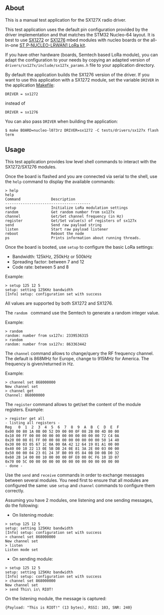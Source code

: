 ## About

This is a manual test application for the SX127X radio driver.

This test application uses the default pin configuration provided by the
driver implementation and that matches the STM32 Nucleo-64 layout.
It is best to use [SX1272](https://developer.mbed.org/components/SX1272MB2xAS/)
or [SX1276](https://developer.mbed.org/components/SX1276MB1xAS/) mbed modules
with nucleo boards or the all-in-one
[ST P-NUCLEO-LRWAN1 LoRa kit](http://www.st.com/en/evaluation-tools/p-nucleo-lrwan1.html).

If you have other hardware (boards, Semtech based LoRa module), you can adapt
the configuration to your needs by copying an adapted version of
`drivers/sx127x/include/sx127x_params.h` file to your application directory.

By default the application builds the SX1276 version of the driver. If you
want to use this application with a SX1272 module, set the variable `DRIVER` in
the application [Makefile](Makefile):
```
DRIVER = sx1272
```
instead of
```
DRIVER = sx1276
```
You can also pass `DRIVER` when building the application:
```
$ make BOARD=nucleo-l073rz DRIVER=sx1272 -C tests/drivers/sx127x flash term
```

## Usage

This test application provides low level shell commands to interact with the
SX1272/SX1276 modules.

Once the board is flashed and you are connected via serial to the shell, use the `help`
command to display the available commands:
```
> help
help
Command              Description
---------------------------------------
setup                Initialize LoRa modulation settings
random               Get random number from sx127x
channel              Get/Set channel frequency (in Hz)
register             Get/Set value(s) of registers of sx127x
send                 Send raw payload string
listen               Start raw payload listener
reboot               Reboot the node
ps                   Prints information about running threads.
```

Once the board is booted, use `setup` to configure the basic LoRa settings:
* Bandwidth: 125kHz, 250kHz or 500kHz
* Spreading factor: between 7 and 12
* Code rate: between 5 and 8

Example:
```
> setup 125 12 5
setup: setting 125KHz bandwidth
[Info] setup: configuration set with success
```

All values are supported by both SX1272 and SX1276.

The `random ` command use the Semtech to generate a random integer value.

Example:
```
> random
random: number from sx127x: 2339536315
> random
random: number from sx127x: 863363442
```

The `channel` command allows to change/query the RF frequency channel.
The default is 868MHz for Europe, change to 915MHz for America. The frequency
is given/returned in Hz.

Example:
```
> channel set 868000000
New channel set
> channel get
Channel: 868000000
```

The `register` command allows to get/set the content of the module registers.
Example:
```
> register get all
- listing all registers -
Reg   0  1  2  3  4  5  6  7  8  9  A  B  C  D  E  F
0x00 00 80 1A 0B 00 52 D9 00 00 0F 08 2B 00 4D 80 00
0x10 00 FF 00 00 00 00 00 00 00 00 00 00 00 72 C4 0A
0x20 00 08 01 FF 00 00 08 00 00 00 00 00 00 50 14 40
0x30 00 03 05 67 1C 0A 00 0A 42 12 64 19 01 A1 00 00
0x40 00 10 22 13 0E 5B DB 24 0E 81 3A 2E 00 03 00 00
0x50 00 00 04 23 01 24 3F B0 09 05 84 0B D0 0B D0 32
0x60 2B 14 00 00 10 00 00 00 0F E0 00 0C F6 10 1D 07
0x70 00 5C 00 00 00 00 00 00 00 00 00 00 00 00 00 00
- done -
```

Use the `send` and `receive` commands in order to exchange messages between several modules.
You need first to ensure that all modules are configured the same: use `setup` and
`channel` commands to configure them correctly.

Assuming you have 2 modules, one listening and one sending messages, do the following:
* On listening module:
```
> setup 125 12 5
setup: setting 125KHz bandwidth
[Info] setup: configuration set with success
> channel set 868000000
New channel set
> listen
Listen mode set
```
* On sending module:
```
> setup 125 12 5
setup: setting 125KHz bandwidth
[Info] setup: configuration set with success
> channel set 868000000
New channel set
> send This\ is\ RIOT!
```

On the listening module, the message is captured:
```
{Payload: "This is RIOT!" (13 bytes), RSSI: 103, SNR: 240}
```
